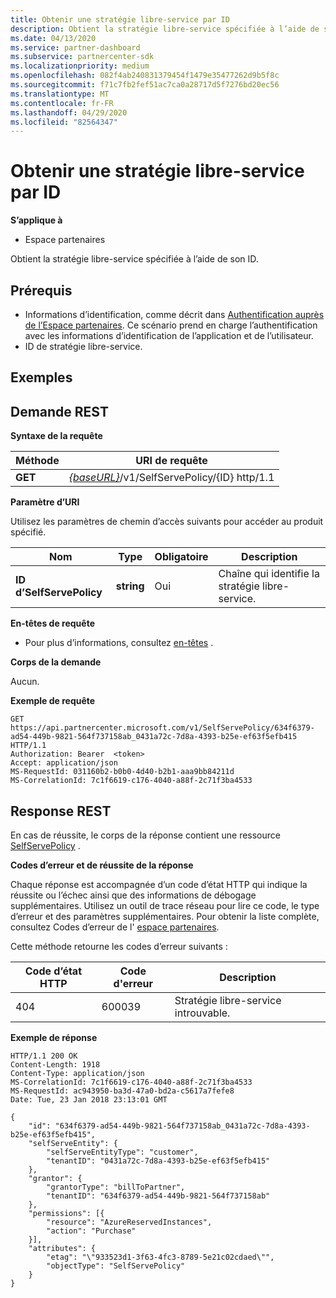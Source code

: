 ```yaml
---
title: Obtenir une stratégie libre-service par ID
description: Obtient la stratégie libre-service spécifiée à l’aide de son ID.
ms.date: 04/13/2020
ms.service: partner-dashboard
ms.subservice: partnercenter-sdk
ms.localizationpriority: medium
ms.openlocfilehash: 082f4ab240831379454f1479e35477262d9b5f8c
ms.sourcegitcommit: f71c7fb2fef51ac7ca0a28717d5f7276bd20ec56
ms.translationtype: MT
ms.contentlocale: fr-FR
ms.lasthandoff: 04/29/2020
ms.locfileid: "82564347"
---
```

# <a name="get-a-self-serve-policy-by-id"></a>Obtenir une stratégie libre-service par ID

**S’applique à**

- Espace partenaires

Obtient la stratégie libre-service spécifiée à l’aide de son ID.

## <a name="prerequisites"></a>Prérequis

- Informations d’identification, comme décrit dans [Authentification auprès de l’Espace partenaires](partner-center-authentication.md). Ce scénario prend en charge l’authentification avec les informations d’identification de l’application et de l’utilisateur.
- ID de stratégie libre-service.

## <a name="examples"></a>Exemples


## <a name="span-idrest_requestspan-idrest_requestspan-idrest_requestrest-request"></a><span id="REST_Request"/><span id="rest_request"/><span id="REST_REQUEST"/>Demande REST

**Syntaxe de la requête**

| Méthode  | URI de requête                                                                   |
|---------|-------------------------------------------------------------------------------|
| **GET** | [*{baseURL}*](partner-center-rest-urls.md)/v1/SelfServePolicy/{ID} http/1.1 |

**Paramètre d’URI**

Utilisez les paramètres de chemin d’accès suivants pour accéder au produit spécifié.

| Nom                       | Type         | Obligatoire | Description                                                     |
|----------------------------|--------------|----------|-----------------------------------------------------------------|
| **ID d’SelfServePolicy**     | **string**   | Oui      | Chaîne qui identifie la stratégie libre-service.                 |

**En-têtes de requête**

- Pour plus d’informations, consultez [en-têtes](headers.md) .

**Corps de la demande**

Aucun.

**Exemple de requête**

```http
GET https://api.partnercenter.microsoft.com/v1/SelfServePolicy/634f6379-ad54-449b-9821-564f737158ab_0431a72c-7d8a-4393-b25e-ef63f5efb415 HTTP/1.1
Authorization: Bearer  <token>
Accept: application/json
MS-RequestId: 031160b2-b0b0-4d40-b2b1-aaa9bb84211d
MS-CorrelationId: 7c1f6619-c176-4040-a88f-2c71f3ba4533
```

## <a name="rest-response"></a>Response REST

En cas de réussite, le corps de la réponse contient une ressource [SelfServePolicy](self-serve-policy-resources.md#selfservepolicy) .

**Codes d’erreur et de réussite de la réponse**

Chaque réponse est accompagnée d’un code d’état HTTP qui indique la réussite ou l’échec ainsi que des informations de débogage supplémentaires. Utilisez un outil de trace réseau pour lire ce code, le type d’erreur et des paramètres supplémentaires. Pour obtenir la liste complète, consultez Codes d’erreur de l' [espace partenaires](error-codes.md).

Cette méthode retourne les codes d’erreur suivants :

| Code d’état HTTP     | Code d'erreur   | Description                                                                |
|----------------------|--------------|----------------------------------------------------------------------------|
| 404                  | 600039       | Stratégie libre-service introuvable.                                                     |

**Exemple de réponse**

```http
HTTP/1.1 200 OK
Content-Length: 1918
Content-Type: application/json
MS-CorrelationId: 7c1f6619-c176-4040-a88f-2c71f3ba4533
MS-RequestId: ac943950-ba3d-47a0-bd2a-c5617a7fefe8
Date: Tue, 23 Jan 2018 23:13:01 GMT

{
    "id": "634f6379-ad54-449b-9821-564f737158ab_0431a72c-7d8a-4393-b25e-ef63f5efb415",
    "selfServeEntity": {
        "selfServeEntityType": "customer",
        "tenantID": "0431a72c-7d8a-4393-b25e-ef63f5efb415"
    },
    "grantor": {
        "grantorType": "billToPartner",
        "tenantID": "634f6379-ad54-449b-9821-564f737158ab"
    },
    "permissions": [{
        "resource": "AzureReservedInstances",
        "action": "Purchase"
    }],
    "attributes": {
        "etag": "\"933523d1-3f63-4fc3-8789-5e21c02cdaed\"",
        "objectType": "SelfServePolicy"
    }
}
```
